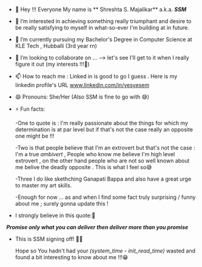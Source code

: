 - 👋 Hey !!! Everyone My name is ** Shreshta S. Majalikar** a.k.a. **_SSM_**
- 👀 I’m interested in achieving something really triumphant and desire to be really satisfying to myself in what-so-ever I'm building at in future.
- 🌱 I’m currently pursuing my Bachelor's Degree in Computer Science at KLE Tech , Hubballi (3rd year rn)
- 💞️ I’m looking to collaborate on ... --> let's see I'll get to it when I really figure it out (my interests !!!🤔)
- 📫 How to reach me :  Linked in is good to go I guess . Here is my linkedin profile's URL www.linkedin.com/in/yesyesem  
- 😄 Pronouns: She/Her (Also SSM is fine to go with 😅)
- ⚡ Fun facts:
  
  -One to quote is : I'm really passionate about the things for which my determination is at par level but if that's not the case really an opposite one might be !!!
  
  -Two is that people believe that I'm an extrovert but that's not the case : I'm a true _ambivert_ , People who know me believe I'm high level extrovert , on the other hand people who are not so well known about 
   me belive the deadly opposite . This is what I feel so😅
  
  -Three I do like skethching Ganapati Bappa and also have a great urge to master my art skills.
  
  -Enough for now ... as and when I find some fact truly surprising / funny about me ; surely gonna update this !

  
-  I strongly believe in this quote:💯
  
  _**Promise only what you can deliver then deliver more than you promise**_

  
-  This is SSM signing off! 🙋‍♀
  
    Hope so You hadn't had your _(system_time - init_read_time)_  wasted and found a bit interesting to know about me !!!😁


<!---
Shreshta001/Shreshta001 is a ✨ special ✨ repository because its `README.md` (this file) appears on your GitHub profile.
You can click the Preview link to take a look at your changes.
--->
